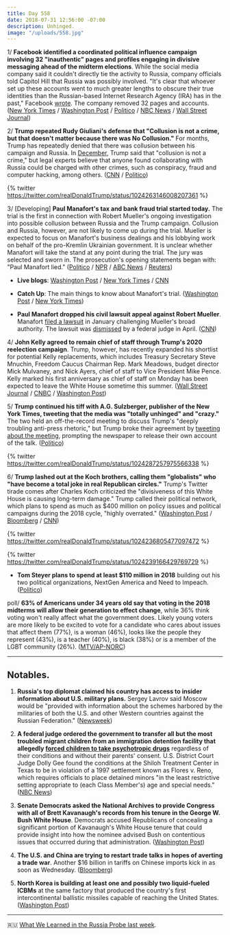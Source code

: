 ```yaml
---
title: Day 558
date: 2018-07-31 12:56:00 -07:00
description: Unhinged.
image: "/uploads/558.jpg"
---
```


1/ **Facebook identified a coordinated political influence campaign involving 32 "inauthentic" pages and profiles engaging in divisive messaging ahead of the midterm elections**. While the social media company said it couldn't directly tie the activity to Russia, company officials told Capitol Hill that Russia was possibly involved. "It's clear that whoever set up these accounts went to much greater lengths to obscure their true identities than the Russian-based Internet Research Agency (IRA) has in the past," Facebook [wrote](https://newsroom.fb.com/news/2018/07/removing-bad-actors-on-facebook/). The company removed 32 pages and accounts. ([New York Times](https://www.nytimes.com/2018/07/31/us/politics/facebook-political-campaign-midterms.html) / [Washington Post](https://www.washingtonpost.com/technology/2018/07/31/facebook-says-it-has-uncovered-coordinated-disinformation-operation-ahead-midterm-elections/) / [Politico](https://www.politico.com/story/2018/07/31/facebook-suspends-inauthentic-propaganda-accounts-752615) / [NBC News](https://www.nbcnews.com/tech/tech-news/facebook-says-it-found-new-covert-disinformation-campaign-n896211) / [Wall Street Journal](https://www.wsj.com/articles/facebook-removes-fake-accounts-that-displayed-activity-consistent-with-russian-efforts-during-2016-election-1533055712))

2/ **Trump repeated Rudy Giuliani's defense that "Collusion is not a crime, but that doesn't matter because there was No Collusion."** For months, Trump has repeatedly denied that there was collusion between his campaign and Russia. In [December](https://whatthefuckjusthappenedtoday.com/2017/12/29/day-344/#1-trump-the-russia-investigation-mak), Trump said that "collusion is not a crime," but legal experts believe that anyone found collaborating with Russia could be charged with other crimes, such as conspiracy, fraud and computer hacking, among others. ([CNN](https://www.cnn.com/2018/07/31/politics/donald-trump-collusion-defense-tweet/index.html) / [Politico](https://www.politico.com/story/2018/07/31/trump-collusion-not-a-crime-751332))

{% twitter https://twitter.com/realDonaldTrump/status/1024263146008207361 %}

3/ \[Developing\] **Paul Manafort's tax and bank fraud trial started today.** The trial is the first in connection with Robert Mueller's ongoing investigation into possible collusion between Russia and the Trump campaign. Collusion and Russia, however, are not likely to come up during the trial. Mueller is expected to focus on Manafort's business dealings and his lobbying work on behalf of the pro-Kremlin Ukrainian government. It is unclear whether Manafort will take the stand at any point during the trial. The jury was selected and sworn in. The prosecution's opening statements began with: "Paul Manafort lied." ([Politico](https://www.politico.com/story/2018/07/31/jury-seated-in-manafort-trial-752691) / [NPR](https://www.npr.org/2018/07/31/630865101/manafort-heads-to-court-as-first-defendant-in-mueller-probe-to-face-trial) / [ABC News](https://abcnews.go.com/Politics/manafort-trial-mueller-investigation-set-underway/story?id=56910276) / [Reuters](https://www.reuters.com/article/us-usa-trump-russia-manafort-jury/jury-in-manafort-trial-selected-opening-arguments-set-to-begin-idUSKBN1KL2O1))

* **Live blogs**: [Washington Post](https://www.washingtonpost.com/news/local/wp/2018/07/31/paul-manafort-trial-live-coverage/) / [New York Times](https://www.nytimes.com/2018/07/31/us/politics/paul-manafort-trial.html) / [CNN](https://www.cnn.com/politics/live-news/manafort-trial/index.html)

* **Catch Up**: The main things to know about Manafort's trial. ([Washington Post](https://www.washingtonpost.com/local/public-safety/the-manafort-trial-what-you-need-to-know/2018/07/26/cccede98-8136-11e8-b851-5319c08f7cee_story.html) / [New York Times](https://www.nytimes.com/2018/07/29/us/politics/paul-manafort-trial.html))

* **Paul Manafort dropped his civil lawsuit appeal against Robert Mueller**. Manafort [filed a lawsuit](https://whatthefuckjusthappenedtoday.com/2018/01/03/day-349/#3-paul-manafort-sued-robert-mueller) in January challenging Mueller's broad authority. The lawsuit was [dismissed](https://whatthefuckjusthappenedtoday.com/2018/04/27/day-463/) by a federal judge in April. ([CNN](https://www.cnn.com/2018/07/30/politics/manafort-appeal-civil-case-mueller/index.html))

4/ **John Kelly agreed to remain chief of staff through Trump's 2020 reelection campaign**. Trump, however, has recently expanded his shortlist for potential Kelly replacements, which includes Treasury Secretary Steve Mnuchin, Freedom Caucus Chairman Rep. Mark Meadows, budget director Mick Mulvaney, and Nick Ayers, chief of staff to Vice President Mike Pence. Kelly marked his first anniversary as chief of staff on Monday has been expected to leave the White House sometime this summer. ([Wall Street Journal](https://www.wsj.com/articles/john-kelly-has-told-white-house-staff-trump-asked-him-to-stay-in-post-through-2020-1533053182) / [CNBC](https://www.cnbc.com/2018/07/31/john-kelly-agrees-to-stay-at-white-house-for-forseeable-future.html) / [Washington Post](https://www.washingtonpost.com/politics/john-kelly-intends-to-remain-as-trumps-chief-of-staff-through-2020-reelection/2018/07/31/832bbf1c-94dd-11e8-810c-5fa705927d54_story.html))

5/ **Trump continued his tiff with A.G. Sulzberger, publisher of the New York Times, tweeting that the media was "totally unhinged" and "crazy."** The two held an off-the-record meeting to discuss Trump's "deeply troubling anti-press rhetoric," but Trump broke their agreement by [tweeting about the meeting](https://whatthefuckjusthappenedtoday.com/2018/07/30/day-557/#3-trump-accused-journalists-of-being), prompting the newspaper to release their own account of the talk. ([Politico](https://www.politico.com/story/2018/07/31/trump-criticize-media-751422))

{% twitter https://twitter.com/realDonaldTrump/status/1024287257975566338 %}

6/ **Trump lashed out at the Koch brothers, calling them "globalists" who "have become a total joke in real Republican circles."** Trump's Twitter tirade comes after Charles Koch criticized the "divisiveness of this White House is causing long-term damage." Trump called their political network, which plans to spend as much as $400 million on policy issues and political campaigns during the 2018 cycle, "highly overrated." ([Washington Post](https://www.washingtonpost.com/politics/a-total-joke-trump-lashes-out-at-koch-brothers-after-political-network-slams-white-house/2018/07/31/063a28ae-94ab-11e8-80e1-00e80e1fdf43_story.html) / [Bloomberg](https://www.bloomberg.com/news/articles/2018-07-31/trump-calls-kochs-a-total-joke-after-break-with-gop-candidate) / [CNN](https://www.cnn.com/2018/07/31/politics/trump-koch-brothers/index.html))

{% twitter https://twitter.com/realDonaldTrump/status/1024236805477097472 %}

{% twitter https://twitter.com/realDonaldTrump/status/1024239166429769729 %}

* **Tom Steyer plans to spend at least $110 million in 2018** building out his two political organizations, NextGen America and Need to Impeach. ([Politico](https://www.politico.com/story/2018/07/31/steyer-democrats-millions-midterms-751245))

poll/ **63% of Americans under 34 years old say that voting in the 2018 midterms will allow their generation to effect change**, while 36% think voting won't really affect what the government does. Likely young voters are more likely to be excited to vote for a candidate who cares about issues that affect them (77%), is a woman (46%), looks like the people they represent (43%), is a teacher (40%), is black (38%) or is a member of the LGBT community (26%). ([MTV/AP-NORC](http://www.apnorc.org/projects/Pages/HTML%20Reports/youth-midterm-election.aspx))

---

## Notables.

1. **Russia's top diplomat claimed his country has access to insider information about U.S. military plans.** Sergey Lavrov said Moscow would be "provided with information about the schemes harbored by the militaries of both the U.S. and other Western countries against the Russian Federation." ([Newsweek](https://www.newsweek.com/russia-says-it-will-know-us-military-plans-they-happen-1048779))

2. **A federal judge ordered the government to transfer all but the most troubled migrant children from an immigration detention facility that allegedly [forced children to take psychotropic drugs](https://www.nbcnews.com/health/kids-health/u-s-centers-force-migrant-children-take-drugs-lawsuit-n885386?icid=related)** regardless of their conditions and without their parents' consent. U.S. District Court Judge Dolly Gee found the conditions at the Shiloh Treatment Center in Texas to be in violation of a 1997 settlement known as Flores v. Reno, which requires officials to place detained minors "in the least restrictive setting appropriate to (each Class Member's) age and special needs." ([NBC News](https://www.nbcnews.com/news/us-news/judge-orders-most-migrant-children-removed-texas-facility-uses-psychotropic-n895966))

3. **Senate Democrats asked the National Archives to provide Congress with all of Brett Kavanaugh's records from his tenure in the George W. Bush White House**. Democrats accused Republicans of concealing a significant portion of Kavanaugh's White House tenure that could provide insight into how the nominee advised Bush on contentious issues that occurred during that administration. ([Washington Post](https://www.washingtonpost.com/politics/senate-democrats-ask-archives-for-all-of-kavanaughs-records-during-his-white-house-years/2018/07/31/065896a6-94cc-11e8-8ffb-5de6d5e49ada_story.html))

4. **The U.S. and China are trying to restart trade talks in hopes of averting a trade war**. Another $16 billion in tariffs on Chinese imports kick in as soon as Wednesday. ([Bloomberg](https://www.bloomberg.com/news/articles/2018-07-31/u-s-china-said-to-seek-to-restart-talks-to-defuse-trade-war))

5. **North Korea is building at least one and possibly two liquid-fueled ICBMs** at the same factory that produced the country's first intercontinental ballistic missiles capable of reaching the United States. ([Washington Post](https://www.washingtonpost.com/world/national-security/us-spy-agencies-north-korea-is-working-on-new-missiles/2018/07/30/b3542696-940d-11e8-a679-b09212fb69c2_story.html))

---

🇷🇺 [What We Learned in the Russia Probe last week](https://whatthefuckjusthappenedtoday.com/2018/07/29/week-of-july-22-28/).